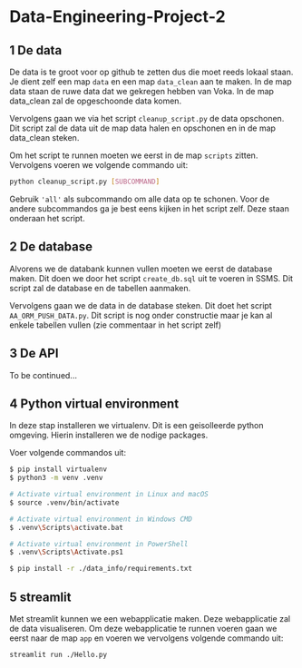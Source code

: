 # Data-Engineering-Project-2

## 1 De data

De data is te groot voor op github te zetten dus die moet reeds lokaal staan. Je dient zelf een map `data` en een map `data_clean` aan te maken. In de map data staan de ruwe data dat we gekregen hebben van Voka. In de map data_clean zal de opgeschoonde data komen.

Vervolgens gaan we via het script `cleanup_script.py` de data opschonen. Dit script zal de data uit de map data halen en opschonen en in de map data_clean steken.

Om het script te runnen moeten we eerst in de map `scripts` zitten.
Vervolgens voeren we volgende commando uit:

```Bash
python cleanup_script.py [SUBCOMMAND]
```

Gebruik `'all'` als subcommando om alle data op te schonen.
Voor de andere subcommandos ga je best eens kijken in het script zelf. Deze staan onderaan het script.

## 2 De database

Alvorens we de databank kunnen vullen moeten we eerst de database maken. Dit doen we door het script `create_db.sql` uit te voeren in SSMS. Dit script zal de database en de tabellen aanmaken.

Vervolgens gaan we de data in de database steken. Dit doet het script `AA_ORM_PUSH_DATA.py`. Dit script is nog onder constructie maar je kan al enkele tabellen vullen (zie commentaar in het script zelf)

## 3 De API

To be continued...

## 4 Python virtual environment

In deze stap installeren we virtualenv. Dit is een geisolleerde python omgeving. Hierin installeren we de nodige packages.

Voer volgende commandos uit:

```Bash
$ pip install virtualenv
$ python3 -m venv .venv

# Activate virtual environment in Linux and macOS
$ source .venv/bin/activate

# Activate virtual environment in Windows CMD
$ .venv\Scripts\activate.bat

# Activate virtual environment in PowerShell
$ .venv\Scripts\Activate.ps1

$ pip install -r ./data_info/requirements.txt
```

## 5 streamlit

Met streamlit kunnen we een webapplicatie maken. Deze webapplicatie zal de data visualiseren. Om deze webapplicatie te runnen voeren gaan we eerst naar de map `app` en voeren we vervolgens volgende commando uit:

```Bash
streamlit run ./Hello.py
```
